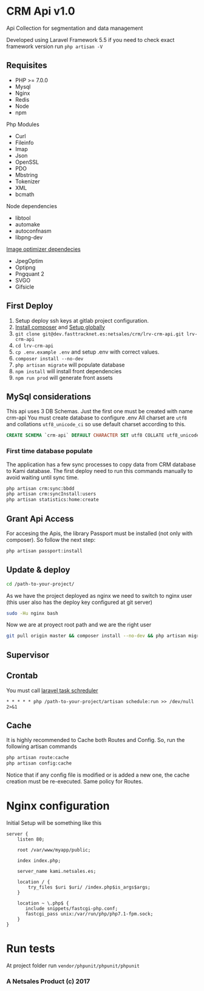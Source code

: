 # CRM Api v1.0
Api Collection for segmentation and data management

Developed using Laravel Framework 5.5
if you need to check exact framework version run `php artisan -V`

## Requisites
* PHP >= 7.0.0
* Mysql
* Nginx
* Redis
* Node
* npm

Php Modules
* Curl
* Fileinfo
* Imap
* Json
* OpenSSL
* PDO
* Mbstring
* Tokenizer
* XML
* bcmath

Node dependencies
* libtool
* automake
* autoconfnasm
* libpng-dev

[Image optimizer dependecies](https://github.com/spatie/image-optimizer#optimization-tools)
* JpegOptim
* Optipng
* Pngquant 2
* SVGO
* Gifsicle

## First Deploy
1. Setup deploy ssh keys at gitlab project configuration.
2. [Install composer](https://getcomposer.org/download/) and [Setup globally](https://getcomposer.org/doc/00-intro.md#globally)
3. `git clone git@dev.fasttracknet.es:netsales/crm/lrv-crm-api.git lrv-crm-api`
4. `cd lrv-crm-api`
5. `cp .env.example .env` and setup .env with correct values.
6. `composer install --no-dev`
7. `php artisan migrate` will populate database
8. `npm install` will install front dependencies
9. `npm run prod` will generate front assets

## MySql considerations
This api uses 3 DB Schemas. Just the first one must be created with name crm-api
You must create database  to configure .env
All charset are `utf8` and collations `utf8_unicode_ci` so use default charset according to this.
```sql
CREATE SCHEMA `crm-api` DEFAULT CHARACTER SET utf8 COLLATE utf8_unicode_ci ;
```

### First time database populate
The application has a few sync processes to copy data from CRM database to Kami database. The first deploy need to run this commands manually to avoid waiting until sync time.
```bash
php artisan crm:sync:bbdd
php artisan crm:syncInstall:users
php artisan statistics:home:create
```




## Grant Api Access
For accesing the Apis, the library Passport must be installed (not only with composer). So follow the next step:

```bash
php artisan passport:install
```

## Update & deploy
```bash
cd /path-to-your-project/
```
As we have the project deployed as nginx we need to switch to nginx user (this user also has the deploy key configured at git server)

```bash
sudo -Hu nginx bash
```
Now we are at proyect root path and we are the right user

```bash
git pull origin master && composer install --no-dev && php artisan migrate && npm install && npm run prod
```

## Supervisor

## Crontab
You must call [laravel task schreduler](https://laravel.com/docs/5.5/scheduling)
```
* * * * * php /path-to-your-project/artisan schedule:run >> /dev/null 2>&1
```

## Cache
It is highly recommended to Cache both Routes and Config. So, run the following artisan commands

```bash
php artisan route:cache
php artisan config:cache
```
Notice that if any config file is modified or is added a new one, the cache creation must be re-executed.
Same policy for Routes.

# Nginx configuration
Initial Setup will be something like this
```nginx
server {
    listen 80;

    root /var/www/myapp/public;

    index index.php;

    server_name kami.netsales.es;

    location / {
        try_files $uri $uri/ /index.php$is_args$args;
    }

    location ~ \.php$ {
       include snippets/fastcgi-php.conf;
       fastcgi_pass unix:/var/run/php/php7.1-fpm.sock;
    }
}
```

# Run tests
At project folder run `vendor/phpunit/phpunit/phpunit`

### A Netsales Product (c) 2017